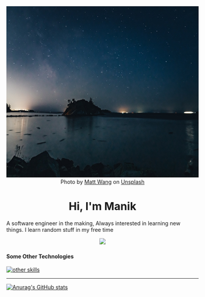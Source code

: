 <div align="center">
  <img src="./images/banner.jpg" width="1920" height="450"/>
</div>

<div align="center">
  Photo by <a href="https://unsplash.com/@iseeworld?utm_source=unsplash&utm_medium=referral&utm_content=creditCopyText">Matt Wang</a> on <a href="https://unsplash.com/photos/y8TsPWq5coA?utm_source=unsplash&utm_medium=referral&utm_content=creditCopyText">Unsplash</a>
</div>
<div align="center">
  <h1>Hi, I'm Manik</h1>
</div>
<p>A software engineer in the making, Always interested in learning new things. I learn random stuff in my free time</p>
<p align="center">
  <a href="https://skillicons.dev">
    <img src="https://skillicons.dev/icons?i=py,js,ts,go" />
  </a>
</p>

#### Some Other Technologies
[![other skills](https://skillicons.dev/icons?i=nodejs,django,svelte,docker,astro,postgres,mongodb,redis,flask,nginx&perline=7)](https://skillicons.dev)

---
[![Anurag's GitHub stats](https://github-readme-stats.vercel.app/api?username=maditis&count_private=true&show_icons=true&theme=radical)](https://github.com/anuraghazra/github-readme-stats)
